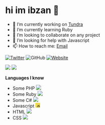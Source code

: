 
<h1>hi im ibzan 👋</h1>

- 🔭 I’m currently working on [Tundra](google.co)
- 🌱 I’m currently learning Ruby
- 👯 I’m looking to collaborate on any project
- 🤔 I’m looking for help with Javascript
- 📫 How to reach me: [Email](mailto:ibzan@nighthub.xyz)
<!--- 💬 Ask me about ...-->
<!--- ⚡ Fun fact: ...-->
<!-- - 😄 Pronouns: ...-->
[![Twitter](https://img.shields.io/badge/Twitter-Follow-1c1c1c?style=for-the-badge&logo=twitter)](https://twitter.com/ibzann)
![GitHub](https://img.shields.io/github/followers/ibzann?color=1c1c1c&label=follow&logo=github&style=for-the-badge)
[![Website](https://img.shields.io/badge/Portfolio-Visit-1c1c1c?style=for-the-badge)](https://me.nighthub.xyz)

<p><img src="https://github-readme-stats.vercel.app/api?username=ibzann&show_icons=true&theme=dark&icon_color=eee">     <img src="https://github-readme-stats.vercel.app/api/top-langs/?username=ibzann&theme=dark&hide_langs_below=1"></p>

**Languages I know**
- Some PHP <img height="15" src="https://svgshare.com/i/V9h.svg">
- Some Ruby <img height="15" src="https://i.ibb.co/ggyDP8Y/1024px-Ruby-logo-svg.png">
- Some C# <img height="20" src="https://camo.githubusercontent.com/8d56e87edf99e89bfc457cd62462e0b7aae19e6b197b1df5c542d474d8d76f81/68747470733a2f2f646576656c6f7065722e6665646f726170726f6a6563742e6f72672f7374617469632f6c6f676f2f6373686172702e706e67">
- Javascript <img height="15" src="https://raw.githubusercontent.com/github/explore/80688e429a7d4ef2fca1e82350fe8e3517d3494d/topics/javascript/javascript.png">
- HTML <img height="15" src="https://www.w3.org/html/logo/downloads/HTML5_Badge_512.png">
- CSS <img height="15" src="https://cdn.345tool.com/public/logos/css-formatter-logo.png">
